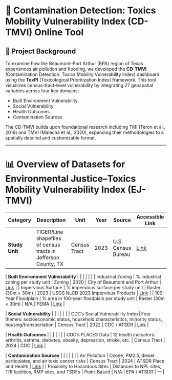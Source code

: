 # 🧪 Contamination Detection: Toxics Mobility Vulnerability Index (CD-TMVI) Online Tool

## 📍 Project Background

To examine how the Beaumont–Port Arthur (BPA) region of Texas experiences air pollution and flooding, we developed the **CD-TMVI** (Contamination Detection: Toxics Mobility Vulnerability Index) dashboard using the **ToxPI** (Toxicological Prioritization Index) framework. This tool visualizes census-tract-level vulnerability by integrating 27 geospatial variables across four key domains:

- Built Environment Vulnerability  
- Social Vulnerability  
- Health Outcomes  
- Contamination Sources  

The CD-TMVI builds upon foundational research including TMI (Teron et al., 2019) and TMVI (Malecha et al., 2020), expanding their methodologies to a spatially detailed and customizable format.

---

# 📊 Overview of Datasets for Environmental Justice–Toxics Mobility Vulnerability Index (EJ-TMVI)

| **Category**                      | **Description**                                                                                       | **Unit**             | **Year** | **Source**                                                  | **Accessible Link** |
|----------------------------------|-------------------------------------------------------------------------------------------------------|----------------------|----------|-------------------------------------------------------------|---------------------|
| **Study Unit**                   | TIGER/Line shapefiles of census tracts in Jefferson County, TX                                       | Census Tract         | 2023     | U.S. Census Bureau                                          | [Link](https://catalog.data.gov/dataset/tiger-line-shapefile-2023-county-jefferson-county-tx-topological-faces-polygons-with-all-geocod) |

| **Built Environment Vulnerability** |                                                                                                       |                      |          |                                                             |                     |
| Industrial Zoning                | % industrial zoning per study unit                                                                   | Zoning               | 2020     | City of Beaumont and Port Arthur                            | [Link](https://tamu.maps.arcgis.com/home/item.html?id=abf281897c184b3aae9868aae8923e0e) |
| Impervious Surface              | % impervious surface per study unit                                                                  | Raster (30m × 30m)   | 2023     | USGS NLCD 2023 Impervious Products                          | [Link](https://www.mrlc.gov/data?f%5B0%5D=category%3AImpervious%20Descriptor) |
| 100-Year Floodplain             | % area in 100-year floodplain per study unit                                                         | Raster (30m × 30m)   | N/A      | FEMA                                                        | [Link](https://services2.arcgis.com/LYMgRMwHfrWWEg3s/arcgis/rest/services/FEMA_Jefferson_Preliminary_Flood_Zones/FeatureServer) |

| **Social Vulnerability**         |                                                                                                       |                      |          |                                                             |                     |
| CDC’s Social Vulnerability Index| Four themes: socioeconomic status, household characteristics, minority status, housing/transportation | Census Tract         | 2022     | CDC / ATSDR                                                  | [Link](https://www.atsdr.cdc.gov/place-health/php/svi/svi-data-documentation-download.html) |

| **Health Outcomes**              |                                                                                                       |                      |          |                                                             |                     |
| CDC’s PLACES Data               | 12 health indicators: arthritis, asthma, diabetes, obesity, depression, stroke, etc.                 | Census Tract         | 2024     | CDC                                                         | [Link](https://data.cdc.gov/500-Cities-Places/PLACES-Census-Tract-Data-GIS-Friendly-Format-2024-/yjkw-uj5s/data_preview) |

| **Contamination Sources**        |                                                                                                       |                      |          |                                                             |                     |
| Air Pollution                   | Ozone, PM2.5, diesel particulates, and air toxic cancer risks                                        | Census Tract         | 2024     | ATSDR Place and Health                                      | [Link](https://www.atsdr.cdc.gov/place-health/php/eji/eji-explorer.html) |
| Proximity to Hazardous Sites    | Distances to NPL sites, TRI facilities, RMP sites, and TSDFs                                         | Point-Based          | N/A      | EPA / ATSDR                                                  | —                   |
